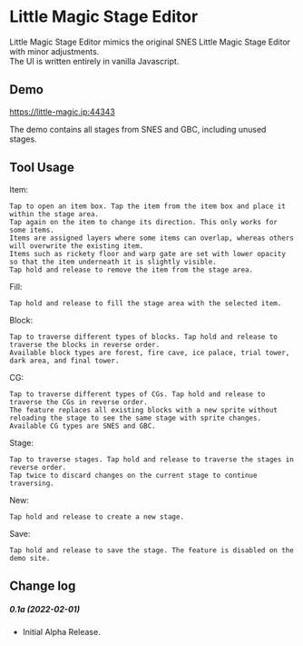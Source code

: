 # Little Magic Stage Editor

Little Magic Stage Editor mimics the original SNES Little Magic Stage Editor with minor adjustments.\
The UI is written entirely in vanilla Javascript.

## Demo

https://little-magic.jp:44343

The demo contains all stages from SNES and GBC, including unused stages.

## Tool Usage

Item:
```
Tap to open an item box. Tap the item from the item box and place it within the stage area.
Tap again on the item to change its direction. This only works for some items.
Items are assigned layers where some items can overlap, whereas others will overwrite the existing item.
Items such as rickety floor and warp gate are set with lower opacity so that the item underneath it is slightly visible.
Tap hold and release to remove the item from the stage area.
```

Fill:
```
Tap hold and release to fill the stage area with the selected item.
```

Block:
```
Tap to traverse different types of blocks. Tap hold and release to traverse the blocks in reverse order.
Available block types are forest, fire cave, ice palace, trial tower, dark area, and final tower.
```

CG:
```
Tap to traverse different types of CGs. Tap hold and release to traverse the CGs in reverse order.
The feature replaces all existing blocks with a new sprite without reloading the stage to see the same stage with sprite changes.
Available CG types are SNES and GBC.
```

Stage:
```
Tap to traverse stages. Tap hold and release to traverse the stages in reverse order.
Tap twice to discard changes on the current stage to continue traversing.
```

New:
```
Tap hold and release to create a new stage.
```

Save:
```
Tap hold and release to save the stage. The feature is disabled on the demo site.
```


## Change log
##### 0.1a (2022-02-01)
- Initial Alpha Release.

